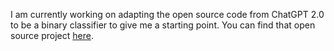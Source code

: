 I am currently working on adapting the open source code from ChatGPT 2.0 to be a binary classifier to give me a starting point. You can find that open source project [here](https://github.com/openai/gpt-2).